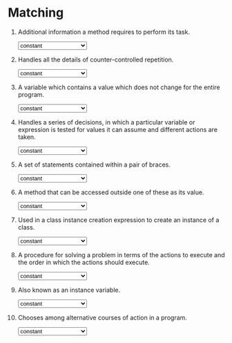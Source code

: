 <!-- this worksheet covers chapters 3, 4, 5 of Deitel -->
# Matching

1. Additional information a method requires to perform its task.
   
   <select name="matching-01">
   <option value="constant">constant</option>
   <option value="selection statement">selection statement</option>
   <option value="field">field</option>
   <option value="new keyword">new keyword</option>
   <option value="parameter">parameter</option>
   <option value="for repetition statement">for repetition statement</option>
   <option value="switch">switch</option>
   <option value="block">block</option>
   <option value="public method">public method</option>
   <option value="algorithm">algorithm</option>
   </select>
   
2. Handles all the details of counter-controlled repetition.
   
   <select name="matching-02">
   <option value="constant">constant</option>
   <option value="selection statement">selection statement</option>
   <option value="field">field</option>
   <option value="new keyword">new keyword</option>
   <option value="parameter">parameter</option>
   <option value="for repetition statement">for repetition statement</option>
   <option value="switch">switch</option>
   <option value="block">block</option>
   <option value="public method">public method</option>
   <option value="algorithm">algorithm</option>
   </select>

3. A variable which contains a value which does not change for the entire program.
   
   <select name="matching-03">
   <option value="constant">constant</option>
   <option value="selection statement">selection statement</option>
   <option value="field">field</option>
   <option value="new keyword">new keyword</option>
   <option value="parameter">parameter</option>
   <option value="for repetition statement">for repetition statement</option>
   <option value="switch">switch</option>
   <option value="block">block</option>
   <option value="public method">public method</option>
   <option value="algorithm">algorithm</option>
   </select>

4. Handles a series of decisions, in which a particular variable or expression is tested for values it can assume and different actions are taken.
   
   <select name="matching-04">
   <option value="constant">constant</option>
   <option value="selection statement">selection statement</option>
   <option value="field">field</option>
   <option value="new keyword">new keyword</option>
   <option value="parameter">parameter</option>
   <option value="for repetition statement">for repetition statement</option>
   <option value="switch">switch</option>
   <option value="block">block</option>
   <option value="public method">public method</option>
   <option value="algorithm">algorithm</option>
   </select>

5. A set of statements contained within a pair of braces.
   
   <select name="matching-05">
   <option value="constant">constant</option>
   <option value="selection statement">selection statement</option>
   <option value="field">field</option>
   <option value="new keyword">new keyword</option>
   <option value="parameter">parameter</option>
   <option value="for repetition statement">for repetition statement</option>
   <option value="switch">switch</option>
   <option value="block">block</option>
   <option value="public method">public method</option>
   <option value="algorithm">algorithm</option>
   </select>

6. A method that can be accessed outside one of these as its value.
   
   <select name="matching-06">
   <option value="constant">constant</option>
   <option value="selection statement">selection statement</option>
   <option value="field">field</option>
   <option value="new keyword">new keyword</option>
   <option value="parameter">parameter</option>
   <option value="for repetition statement">for repetition statement</option>
   <option value="switch">switch</option>
   <option value="block">block</option>
   <option value="public method">public method</option>
   <option value="algorithm">algorithm</option>
   </select>

7. Used in a class instance creation expression to create an instance of a class.
   
   <select name="matching-07">
   <option value="constant">constant</option>
   <option value="selection statement">selection statement</option>
   <option value="field">field</option>
   <option value="new keyword">new keyword</option>
   <option value="parameter">parameter</option>
   <option value="for repetition statement">for repetition statement</option>
   <option value="switch">switch</option>
   <option value="block">block</option>
   <option value="public method">public method</option>
   <option value="algorithm">algorithm</option>
   </select>

8. A procedure for solving a problem in terms of the actions to execute and the order in which the actions should execute.
   
   <select name="matching-08">
   <option value="constant">constant</option>
   <option value="selection statement">selection statement</option>
   <option value="field">field</option>
   <option value="new keyword">new keyword</option>
   <option value="parameter">parameter</option>
   <option value="for repetition statement">for repetition statement</option>
   <option value="switch">switch</option>
   <option value="block">block</option>
   <option value="public method">public method</option>
   <option value="algorithm">algorithm</option>
   </select>

9. Also known as an instance variable.
   
   <select name="matching-09">
   <option value="constant">constant</option>
   <option value="selection statement">selection statement</option>
   <option value="field">field</option>
   <option value="new keyword">new keyword</option>
   <option value="parameter">parameter</option>
   <option value="for repetition statement">for repetition statement</option>
   <option value="switch">switch</option>
   <option value="block">block</option>
   <option value="public method">public method</option>
   <option value="algorithm">algorithm</option>
   </select>

10. Chooses among alternative courses of action in a program.
    
    <select name="matching-10">
    <option value="constant">constant</option>
    <option value="selection statement">selection statement</option>
    <option value="field">field</option>
    <option value="new keyword">new keyword</option>
    <option value="parameter">parameter</option>
    <option value="for repetition statement">for repetition statement</option>
    <option value="switch">switch</option>
    <option value="block">block</option>
    <option value="public method">public method</option>
    <option value="algorithm">algorithm</option>
    </select>
